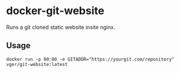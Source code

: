 # docker-git-website

Runs a git cloned static website insite nginx.

## Usage

    docker run -p 80:80 -e GITADDR="https://yourgit.com/repository" vger/git-website:latest
